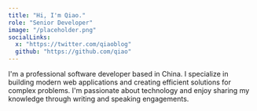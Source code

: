 ```yaml
---
title: "Hi, I'm Qiao."
role: "Senior Developer"
image: "/placeholder.png"
socialLinks:
  x: "https://twitter.com/qiaoblog"
  github: "https://github.com/qiao"
---
```


I'm a professional software developer based in China. I specialize in building modern web applications and creating efficient solutions for complex problems. I'm passionate about technology and enjoy sharing my knowledge through writing and speaking engagements. 